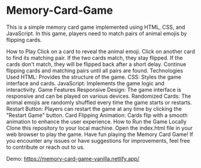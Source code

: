 # Memory-Card-Game

This is a simple memory card game implemented using HTML, CSS, and JavaScript. In this game, players need to match pairs of animal emojis by flipping cards.

How to Play
Click on a card to reveal the animal emoji.
Click on another card to find its matching pair.
If the two cards match, they stay flipped.
If the cards don't match, they will be flipped back after a short delay.
Continue flipping cards and matching pairs until all pairs are found.
Technologies Used
HTML: Provides the structure of the game.
CSS: Styles the game interface and cards.
JavaScript: Implements the game logic and interactivity.
Game Features
Responsive Design: The game interface is responsive and can be played on various devices.
Randomized Cards: The animal emojis are randomly shuffled every time the game starts or restarts.
Restart Button: Players can restart the game at any time by clicking the "Restart Game" button.
Card Flipping Animation: Cards flip with a smooth animation to enhance the user experience.
How to Run the Game Locally
Clone this repository to your local machine.
Open the index.html file in your web browser to play the game.
Have fun playing the Memory Card Game! If you encounter any issues or have suggestions for improvements, feel free to contribute or reach out to us.

Demo: https://memory-card-game-vanilla.netlify.app/
